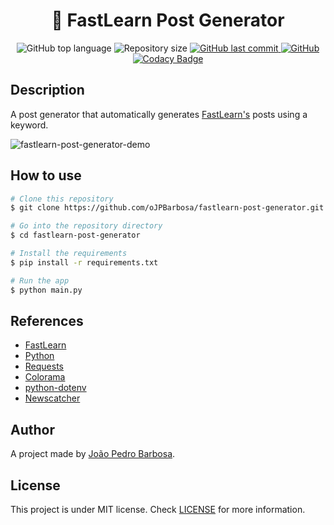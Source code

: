 <p align="center">
  <h1 align="center">🐍 FastLearn Post Generator</h1>
</p>

<p align="center">
  <img alt="GitHub top language" src="https://img.shields.io/github/languages/top/oJPBarbosa/fastlearn-post-generator.svg">

  <img alt="Repository size" src="https://img.shields.io/github/repo-size/oJPBarbosa/fastlearn-post-generator.svg">

  <a href="https://github.com/oJPBarbosa/fastlearn-post-generator/commits/master">
    <img alt="GitHub last commit" src="https://img.shields.io/github/last-commit/oJPBarbosa/fastlearn-post-generator.svg">
  </a>

  <a href="https://github.com/oJPBarbosa/fastlearn-post-generator/blob/main/LICENSE">
    <img alt="GitHub" src="https://img.shields.io/github/license/oJPBarbosa/fastlearn-post-generator.svg">
  </a>
  
  <a href="https://www.codacy.com/gh/oJPBarbosa/fastlearn-post-generator/dashboard?utm_source=github.com&amp;utm_medium=referral&amp;utm_content=oJPBarbosa/fastlearn-post-generator&amp;utm_campaign=Badge_Grade">
    <img alt="Codacy Badge" src="https://app.codacy.com/project/badge/Grade/940c039901e84751ba6ad0c2b50dd1f1">
  </a>
</p>

## Description
A post generator that automatically generates [FastLearn's](https://github.com/project-fastlearn) posts using a keyword.

<img alt="fastlearn-post-generator-demo" src="https://user-images.githubusercontent.com/79005271/137407013-14bd07a9-4e61-4a14-ab3f-d72f096d9dde.png">

## How to use

```bash
# Clone this repository
$ git clone https://github.com/oJPBarbosa/fastlearn-post-generator.git

# Go into the repository directory
$ cd fastlearn-post-generator

# Install the requirements
$ pip install -r requirements.txt 

# Run the app
$ python main.py
```

## References

- [FastLearn](https://github.com/project-fastlearn)
- [Python](https://www.python.org/)
- [Requests](https://docs.python-requests.org/en/latest/)
- [Colorama](https://pypi.org/project/colorama/)
- [python-dotenv](https://pypi.org/project/python-dotenv/)
- [Newscatcher](https://newscatcherapi.com/)

## Author
A project made by [João Pedro Barbosa](https://github.com/oJPBarbosa).

## License
This project is under MIT license. Check [LICENSE](https://github.com/oJPBarbosa/fastlearn-post-generator/blob/main/LICENSE) for more information.
